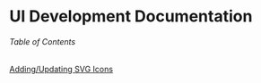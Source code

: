 # UI Development Documentation


###### Table of Contents

[Adding/Updating SVG Icons](https://github.com/PATRIC/p3_web/docs/adding-icons.md)


